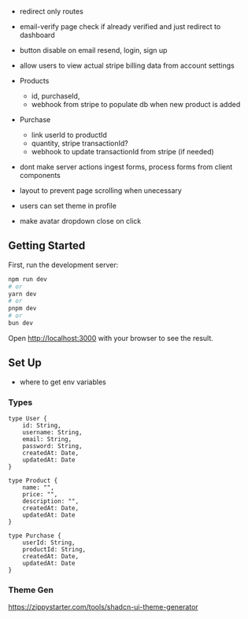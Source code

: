 - redirect only routes
- email-verify page check if already verified and just redirect to dashboard
- button disable on email resend, login, sign up

- allow users to view actual stripe billing data from account settings

- Products

  - id, purchaseId,
  - webhook from stripe to populate db when new product is added

- Purchase

  - link userId to productId
  - quantity, stripe transactionId?
  - webhook to update transactionId from stripe (if needed)

- dont make server actions ingest forms, process forms from client components
- layout to prevent page scrolling when unecessary
- users can set theme in profile
- make avatar dropdown close on click

## Getting Started

First, run the development server:

```bash
npm run dev
# or
yarn dev
# or
pnpm dev
# or
bun dev
```

Open [http://localhost:3000](http://localhost:3000) with your browser to see the result.

## Set Up

- where to get env variables

### Types

```
type User {
    id: String,
    username: String,
    email: String,
    password: String,
    createdAt: Date,
    updatedAt: Date
}

type Product {
    name: "",
    price: "",
    description: "",
    createdAt: Date,
    updatedAt: Date
}

type Purchase {
    userId: String,
    productId: String,
    createdAt: Date,
    updatedAt: Date
}
```

### Theme Gen

https://zippystarter.com/tools/shadcn-ui-theme-generator

